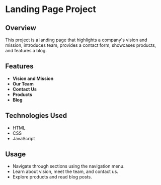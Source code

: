 # Landing Page Project

## Overview

This project is a landing page that highlights a company's vision and mission, introduces team, provides a contact form, showcases products, and features a blog.

## Features

- **Vision and Mission**
- **Our Team**
- **Contact Us**
- **Products**
- **Blog**

## Technologies Used

- HTML
- CSS
- JavaScript

## Usage

- Navigate through sections using the navigation menu.
- Learn about vision, meet the team, and contact us.
- Explore products and read blog posts.



